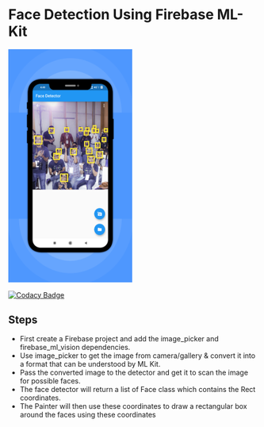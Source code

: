 # Face Detection Using Firebase ML-Kit
<img src="face_detect.png" width="250">

[![Codacy Badge](https://api.codacy.com/project/badge/Grade/9f9452d1a1424ae0ae0ebfd28e9cbef2)](https://www.codacy.com/manual/piyushsinha24/Face-Detector?utm_source=github.com&amp;utm_medium=referral&amp;utm_content=piyushsinha24/Face-Detector&amp;utm_campaign=Badge_Grade)

## Steps
*   First create a Firebase project and add the image_picker and firebase_ml_vision dependencies.             
*   Use image_picker to get the image from camera/gallery & convert it into a format that can be understood by ML Kit.
*   Pass the converted image to the detector and get it to scan the image for possible faces.
*   The face detector will return a list of Face class which contains the Rect coordinates.
*   The Painter will then use these coordinates to draw a rectangular box around the faces using these coordinates
